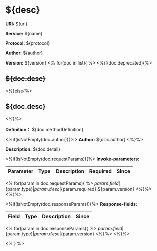 # ${desc}

**URI:** ${uri}

**Service:** ${name}

**Protocol:** ${protocol}

**Author:** ${author}

**Version:** ${version}
<% for(doc in list){ %>
<%if(doc.deprecated){%>

## ~~${doc.desc}~~

<%}else{%>

## ${doc.desc}

<%}%>

**Definition：** ${doc.methodDefinition}

<%if(isNotEmpty(doc.author)){%>
**Author:** ${doc.author}
<%}%>

**Description:** ${doc.detail}

<%if(isNotEmpty(doc.requestParams)){%>
**Invoke-parameters:**

Parameter|Type|Description|Required|Since
---|---|---|---|---

<% for(param in doc.requestParams){ %>
${param.field}|${param.type}|${param.desc}|${param.required}|${param.version}
<%}%>
<%}%>

<%if(isNotEmpty(doc.responseParams)){%>
**Response-fields:**

Field | Type|Description|Since
---|---|---|---

<% for(param in doc.responseParams){ %>
${param.field}|${param.type}|${param.desc}|${param.version}
<%}%>
<%}%>

<% } %>




